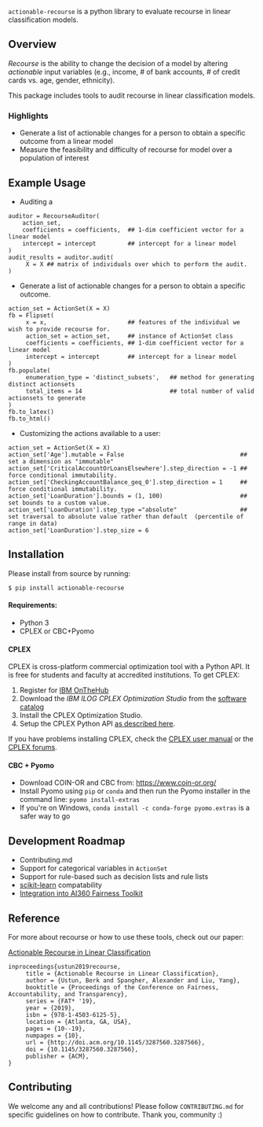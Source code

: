 `actionable-recourse` is a python library to evaluate recourse in linear classification models. 

## Overview

*Recourse* is the ability to change the decision of a model by altering *actionable* input variables (e.g., income, # of bank accounts, # of credit cards vs. age, gender, ethnicity). 

This package includes tools to audit recourse in linear classification models.

### Highlights

- Generate a list of actionable changes for a person to obtain a specific outcome from a linear model
- Measure the feasibility and difficulty of recourse for model over a population of interest

## Example Usage

- Auditing a 

```
auditor = RecourseAuditor(
    action_set,
    coefficients = coefficients,  ## 1-dim coefficient vector for a linear model
    intercept = intercept         ## intercept for a linear model
)
audit_results = auditor.audit(
     X = X ## matrix of individuals over which to perform the audit.
) 
```

- Generate a list of actionable changes for a person to obtain a specific outcome.
```
action_set = ActionSet(X = X)
fb = Flipset(
     x = x,                       ## features of the individual we wish to provide recourse for.
     action_set = action_set,     ## instance of ActionSet class
     coefficients = coefficients, ## 1-dim coefficient vector for a linear model
     intercept = intercept        ## intercept for a linear model
)
fb.populate(
     enumeration_type = 'distinct_subsets',   ## method for generating distinct actionsets
     total_items = 14                         ## total number of valid actionsets to generate
)
fb.to_latex()
fb.to_html()
```

- Customizing the actions available to a user:

```
action_set = ActionSet(X = X)
action_set['Age'].mutable = False                                 ## set a dimension as "immutable" 
action_set['CriticalAccountOrLoansElsewhere'].step_direction = -1 ## force conditional immutability.
action_set['CheckingAccountBalance_geq_0'].step_direction = 1     ## force conditional immutability.
action_set['LoanDuration'].bounds = (1, 100)                      ## set bounds to a custom value.
action_set['LoanDuration'].step_type ="absolute"                  ## set traversal to absolute value rather than default  (percentile of range in data)
action_set['LoanDuration'].step_size = 6
```

## Installation

Please install from source by running:

```
$ pip install actionable-recourse
```

#### Requirements:

- Python 3
- CPLEX or CBC+Pyomo
 
#### CPLEX 

CPLEX is cross-platform commercial optimization tool with a Python API. It is free for students and faculty at accredited institutions. To get CPLEX:

1. Register for [IBM OnTheHub](https://ibm.onthehub.com/WebStore/Account/VerifyEmailDomain.aspx)
2. Download the *IBM ILOG CPLEX Optimization Studio* from the [software catalog](https://ibm.onthehub.com/WebStore/ProductSearchOfferingList.aspx?srch=CPLEX)
3. Install the CPLEX Optimization Studio.
4. Setup the CPLEX Python API [as described here](https://www.ibm.com/support/knowledgecenter/SSSA5P_12.8.0/ilog.odms.cplex.help/CPLEX/GettingStarted/topics/set_up/Python_setup.html).

If you have problems installing CPLEX, check the [CPLEX user manual](http://www-01.ibm.com/support/knowledgecenter/SSSA5P/welcome) or the [CPLEX forums](https://www.ibm.com/developerworks/community/forums/html/forum?id=11111111-0000-0000-0000-000000002059). 

#### CBC + Pyomo

* Download COIN-OR and CBC from: https://www.coin-or.org/
* Install Pyomo using `pip` or `conda` and then run the Pyomo installer in the command line: `pyomo install-extras`
* If you're on Windows, `conda install -c conda-forge pyomo.extras` is a safer way to go

## Development Roadmap

- Contributing.md
- Support for categorical variables in `ActionSet`
- Support for rule-based such as decision lists and rule lists
- [scikit-learn](http://scikit-learn.org/stable/developers/contributing.html#rolling-your-own-estimator) compatability
- [Integration into AI360 Fairness Toolkit](https://www.ibm.com/blogs/research/2018/09/ai-fairness-360/)

## Reference

For more about recourse or how to use these tools, check out our paper:

[Actionable Recourse in Linear Classification](http://www.berkustun.com/docs/actionable_recourse.pdf)
     
```
inproceedings{ustun2019recourse,
     title = {Actionable Recourse in Linear Classification},
     author = {Ustun, Berk and Spangher, Alexander and Liu, Yang},
     booktitle = {Proceedings of the Conference on Fairness, Accountability, and Transparency},
     series = {FAT* '19},
     year = {2019},
     isbn = {978-1-4503-6125-5},
     location = {Atlanta, GA, USA},
     pages = {10--19},
     numpages = {10},
     url = {http://doi.acm.org/10.1145/3287560.3287566},
     doi = {10.1145/3287560.3287566},
     publisher = {ACM},
}
```

## Contributing

We welcome any and all contributions! Please follow `CONTRIBUTING.md` for specific guidelines on how to contribute. Thank you, community :)
